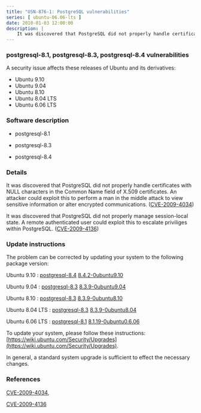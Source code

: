 ```yaml
---
title: "USN-876-1: PostgreSQL vulnerabilities"
series: [ ubuntu-06.06-lts ]
date: 2010-01-03 12:00:00
description: |
    It was discovered that PostgreSQL did not properly handle certificates with NULL characters in the Common Name field of X.509 certificates. An attacker could exploit this to perform a man in the middle attack to view sensitive information or alter encrypted communications. ([CVE-2009-4034](http://people.ubuntu.com/~ubuntu-security/cve/CVE-2009-4034))
--- 
```

 
### postgresql-8.1, postgresql-8.3, postgresql-8.4 vulnerabilities

A security issue affects these releases of Ubuntu and its derivatives:

* Ubuntu 9.10
* Ubuntu 9.04
* Ubuntu 8.10
* Ubuntu 8.04 LTS
* Ubuntu 6.06 LTS

### Software description

* postgresql-8.1 

* postgresql-8.3 

* postgresql-8.4 

### Details

It was discovered that PostgreSQL did not properly handle certificates with NULL characters in the Common Name field of X.509 certificates. An attacker could exploit this to perform a man in the middle attack to view sensitive information or alter encrypted communications. ([CVE-2009-4034](http://people.ubuntu.com/~ubuntu-security/cve/CVE-2009-4034))

It was discovered that PostgreSQL did not properly manage session-local state. A remote authenticated user could exploit this to escalate priviliges within PostgreSQL. ([CVE-2009-4136](http://people.ubuntu.com/~ubuntu-security/cve/CVE-2009-4136)) 

### Update instructions

The problem can be corrected by updating your system to the following package version:

Ubuntu 9.10
 : [postgresql-8.4](https://launchpad.net/ubuntu/+source/postgresql-8.4) <span> [8.4.2-0ubuntu9.10](https://launchpad.net/ubuntu/+source/postgresql-8.4/8.4.2-0ubuntu9.10) </span> 

Ubuntu 9.04
 : [postgresql-8.3](https://launchpad.net/ubuntu/+source/postgresql-8.3) <span> [8.3.9-0ubuntu9.04](https://launchpad.net/ubuntu/+source/postgresql-8.3/8.3.9-0ubuntu9.04) </span> 

Ubuntu 8.10
 : [postgresql-8.3](https://launchpad.net/ubuntu/+source/postgresql-8.3) <span> [8.3.9-0ubuntu8.10](https://launchpad.net/ubuntu/+source/postgresql-8.3/8.3.9-0ubuntu8.10) </span> 

Ubuntu 8.04 LTS
 : [postgresql-8.3](https://launchpad.net/ubuntu/+source/postgresql-8.3) <span> [8.3.9-0ubuntu8.04](https://launchpad.net/ubuntu/+source/postgresql-8.3/8.3.9-0ubuntu8.04) </span> 

Ubuntu 6.06 LTS
 : [postgresql-8.1](https://launchpad.net/ubuntu/+source/postgresql-8.1) <span> [8.1.19-0ubuntu0.6.06](https://launchpad.net/ubuntu/+source/postgresql-8.1/8.1.19-0ubuntu0.6.06) </span> 

To update your system, please follow these instructions: [https://wiki.ubuntu.com/Security/Upgrades](https://wiki.ubuntu.com/Security/Upgrades).

In general, a standard system upgrade is sufficient to effect the necessary changes. 

### References

 [CVE-2009-4034](http://people.ubuntu.com/~ubuntu-security/cve/CVE-2009-4034), 

 [CVE-2009-4136](http://people.ubuntu.com/~ubuntu-security/cve/CVE-2009-4136)
 
